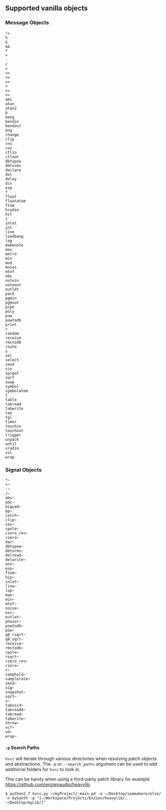 ## Supported vanilla objects

### Message Objects
```
!=
%
&
&&
*
+
-
/
<
<<
<=
==
>
>=
>>
abs
atan
atan2
b
bang
bendin
bendout
bng
change
clip
cnv
cos
ctlin
ctlout
dbtopow
dbtorms
declare
del
delay
div
exp
f
float
floatatom
ftom
hradio
hsl
i
inlet
int
line
loadbang
log
makenote
max
metro
min
mod
moses
mtof
nbx
notein
noteout
outlet
pack
pgmin
pgmout
pipe
poly
pow
powtodb
print
r
random
receive
rmstodb
route
s
sel
select
send
sin
spigot
sqrt
swap
symbol
symbolatom
t
table
tabread
tabwrite
tan
tgl
timer
touchin
touchout
trigger
unpack
until
vradio
vsl
wrap
```

### Signal Objects
```
*~
+~
-~
/~
abs~
adc~
biquad~
bp~
catch~
clip~
cos~
cpole~
czero_rev~
czero~
dac~
dbtopow~
dbtorms~
delread~
delwrite~
env~
exp~
ftom~
hip~
inlet~
line~
lop~
max~
min~
mtof~
noise~
osc~
outlet~
phasor~
powtodb~
pow~
q8_rsqrt~
q8_sqrt~
receive~
rmstodb~
rpole~
rsqrt~
rzero_rev~
rzero~
r~
samphold~
samplerate~
send~
sig~
snapshot~
sqrt~
s~
tabosc4~
tabread4~
tabread~
tabwrite~
throw~
vcf~
vd~
wrap~
```
#### `-p` Search Paths

`hvcc` will iterate through various directories when resolving patch objects and abstractions. The `-p` or `--search_paths` argument can be used to add additional folders for `hvcc` to look in.

This can be handy when using a third-party patch library for example https://github.com/enzienaudio/heavylib.

`$ python2.7 hvcc.py ~/myProject/_main.pd -o ~/Desktop/somewhere/else/ -n mySynth -p "[~/Workspace/Projects/Enzien/heavylib/, ~/Desktop/myLib/]"`

